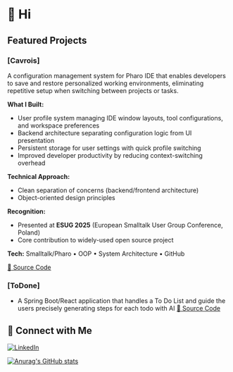 # 👋 Hi

## Featured Projects

### [Cavrois]
A configuration management system for Pharo IDE that enables developers to save and restore personalized working environments, eliminating repetitive setup when switching between projects or tasks.

**What I Built:**
- User profile system managing IDE window layouts, tool configurations, and workspace preferences
- Backend architecture separating configuration logic from UI presentation
- Persistent storage for user settings with quick profile switching
- Improved developer productivity by reducing context-switching overhead

**Technical Approach:**
- Clean separation of concerns (backend/frontend architecture)
- Object-oriented design principles

**Recognition:**
- Presented at **ESUG 2025** (European Smalltalk User Group Conference, Poland)
- Core contribution to widely-used open source project

**Tech:** Smalltalk/Pharo • OOP • System Architecture • GitHub

[📂 Source Code](https://github.com/pharo-spec/NewTools) 

### [ToDone]
  - A Spring Boot/React application that handles a To Do List and guide the users precisely generating steps for each todo with AI
 [📂 Source Code](https://github.com/AlexisCnockaert/react-springboot-todolist)

## 🔗 Connect with Me

[![LinkedIn](https://img.shields.io/badge/LinkedIn-AlexisCnockaert-blue?logo=linkedin)](https://www.linkedin.com/in/AlexisCnockaert)

[![Anurag's GitHub stats](https://github-readme-stats.vercel.app/api?username=AlexisCnockaert&theme=cobalt)](https://github.com/anuraghazra/github-readme-stats)
